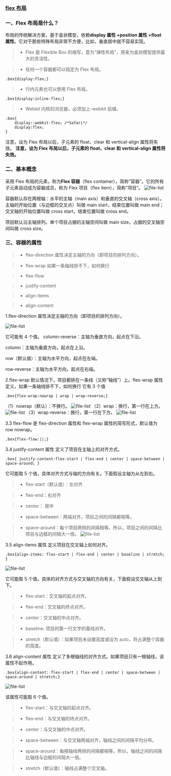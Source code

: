 ### [flex 布局](https://www.jianshu.com/p/4290522e1560)

### 一、Flex 布局是什么？

布局的传统解决方案，基于盒状模型，依赖**display 属性 +position 属性 +float 属性**。它对于那些特殊布局非常不方便，比如，垂直居中就不容易实现。

> - Flex 是 Flexible Box 的缩写，意为”弹性布局”，用来为盒状模型提供最大的灵活性。

> - 任何一个容器都可以指定为 Flex 布局。

```
.box{display:flex;}
```

> - 行内元素也可以使用 Flex 布局。

```
.box{display:inline-flex;}
```

> - Webkit 内核的浏览器，必须加上-webkit 前缀。

```
.box{
    display:-webkit-flex; /*Safari*/
    display:flex;
}
```

注意，设为 Flex 布局以后，子元素的 float、clear 和 vertical-align 属性将失效。
**注意，设为 Flex 布局以后，子元素的 float、clear 和 vertical-align 属性将失效。**

### 二、基本概念

采用 Flex 布局的元素，称为**Flex 容器**（flex container），简称”容器”。它的所有子元素自动成为容器成员，称为 Flex 项目（flex item），简称”项目”。
![file-list](https://upload-images.jianshu.io/upload_images/13944531-b1144007e4830a72.png?imageMogr2/auto-orient/strip|imageView2/2/w/563/format/webp)

容器默认存在两根轴：水平的主轴（main axis）和垂直的交叉轴（cross axis）。主轴的开始位置（与边框的交叉点）叫做 main start，结束位置叫做 main end；交叉轴的开始位置叫做 cross start，结束位置叫做 cross end。

项目默认沿主轴排列。单个项目占据的主轴空间叫做 main size，占据的交叉轴空间叫做 cross size。

### 三、容器的属性

> - flex-direction 属性决定主轴的方向（即项目的排列方向）。

> - flex-wrap 如果一条轴线排不下，如何换行

> - flex-flow

> - justify-content

> - align-items

> - align-content

1.flex-direction 属性决定主轴的方向（即项目的排列方向）。

![file-list](https://upload-images.jianshu.io/upload_images/13944531-c2f97bb8a47d139c.png?imageMogr2/auto-orient/strip|imageView2/2/w/796/format/webp)

它可能有 4 个值。
column-reverse：主轴为垂直方向，起点在下沿。

column：主轴为垂直方向，起点在上沿。

row（默认值）：主轴为水平方向，起点在左端。

row-reverse：主轴为水平方向，起点在右端。

2.flex-wrap
默认情况下，项目都排在一条线（又称”轴线”）上。flex-wrap 属性定义，如果一条轴线排不下，如何换行
它有 3 个值

```
.box{flex-wrap:nowrap | wrap | wrap-reverse;}
```

（1）nowrap（默认）：不换行。
![file-list](https://upload-images.jianshu.io/upload_images/13944531-ce8c6f815b5bfc0a.png?imageMogr2/auto-orient/strip|imageView2/2/w/700/format/webp)
（2）wrap：换行，第一行在上方。
![file-list](https://upload-images.jianshu.io/upload_images/13944531-0701b857c3588b37.jpg?imageMogr2/auto-orient/strip|imageView2/2/w/700/format/webp)
（3）wrap-reverse：换行，第一行在下方。
![file-list](https://upload-images.jianshu.io/upload_images/13944531-0ae21f2bd8af65f8.jpg?imageMogr2/auto-orient/strip|imageView2/2/w/700/format/webp)

3.3 flex-flow 是 flex-direction 属性和 flex-wrap 属性的简写形式，默认值为 row nowrap。

```
.box{flex-flow:||;}
```

3.4 justify-content 属性 定义了项目在主轴上的对齐方式。

```
.box{ justify-content:flex-start | flex-end | center | space-between | space-around; }
```

它可能取 5 个值，具体对齐方式与轴的方向有关。下面假设主轴为从左到右。

> - flex-start（默认值）：左对齐

> - flex-end：右对齐

> - center： 居中

> - space-between：两端对齐，项目之间的间隔都相等。

> - space-around：每个项目两侧的间隔相等。所以，项目之间的间隔比项目与边框的间隔大一倍。
>   ![file-list](https://upload-images.jianshu.io/upload_images/13944531-3e78d500eb78a34b.png?imageMogr2/auto-orient/strip|imageView2/2/format/webp)

3.5 align-items 属性 定义项目在交叉轴上如何对齐。

```
.box{align-items: flex-start | flex-end | center | baseline | stretch; }
```

![file-list](https://upload-images.jianshu.io/upload_images/13944531-96b4662bd1da272a.png?imageMogr2/auto-orient/strip|imageView2/2/w/617/format/webp)

它可能取 5 个值。具体的对齐方式与交叉轴的方向有关，下面假设交叉轴从上到下。

> - flex-start：交叉轴的起点对齐。

> - flex-end：交叉轴的终点对齐。

> - center：交叉轴的中点对齐。

> - baseline: 项目的第一行文字的基线对齐。

> - stretch（默认值）：如果项目未设置高度或设为 auto，将占满整个容器的高度。

3.6 align-content 属性 定义了多根轴线的对齐方式。如果项目只有一根轴线，该属性不起作用。

```
.box{align-content: flex-start | flex-end | center | space-between | space-around | stretch;}
```

![file-list](https://upload-images.jianshu.io/upload_images/13944531-1ca06439bf8f102c.png?imageMogr2/auto-orient/strip|imageView2/2/w/620/format/webp)

该属性可能取 6 个值。

> - flex-start：与交叉轴的起点对齐。

> - flex-end：与交叉轴的终点对齐。

> - center：与交叉轴的中点对齐。

> - space-between：与交叉轴两端对齐，轴线之间的间隔平均分布。

> - space-around：每根轴线两侧的间隔都相等。所以，轴线之间的间隔比轴线与边框的间隔大一倍。

> - stretch（默认值）：轴线占满整个交叉轴。

